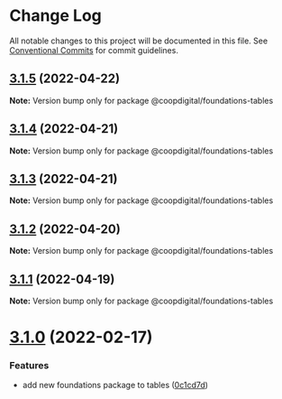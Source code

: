 # Change Log

All notable changes to this project will be documented in this file.
See [Conventional Commits](https://conventionalcommits.org) for commit guidelines.

## [3.1.5](https://github.com/coopdigital/coop-frontend/compare/@coopdigital/foundations-tables@3.1.4...@coopdigital/foundations-tables@3.1.5) (2022-04-22)

**Note:** Version bump only for package @coopdigital/foundations-tables





## [3.1.4](https://github.com/coopdigital/coop-frontend/compare/@coopdigital/foundations-tables@3.1.3...@coopdigital/foundations-tables@3.1.4) (2022-04-21)

**Note:** Version bump only for package @coopdigital/foundations-tables





## [3.1.3](https://github.com/coopdigital/coop-frontend/compare/@coopdigital/foundations-tables@3.1.2...@coopdigital/foundations-tables@3.1.3) (2022-04-21)

**Note:** Version bump only for package @coopdigital/foundations-tables





## [3.1.2](https://github.com/coopdigital/coop-frontend/compare/@coopdigital/foundations-tables@3.1.1...@coopdigital/foundations-tables@3.1.2) (2022-04-20)

**Note:** Version bump only for package @coopdigital/foundations-tables





## [3.1.1](https://github.com/coopdigital/coop-frontend/compare/@coopdigital/foundations-tables@3.1.0...@coopdigital/foundations-tables@3.1.1) (2022-04-19)

**Note:** Version bump only for package @coopdigital/foundations-tables





# [3.1.0](https://github.com/coopdigital/coop-frontend/compare/@coopdigital/foundations-tables@3.0.2...@coopdigital/foundations-tables@3.1.0) (2022-02-17)


### Features

* add new foundations package to tables ([0c1cd7d](https://github.com/coopdigital/coop-frontend/commit/0c1cd7ddc9513cf877004cdbc822906bef40b959))
